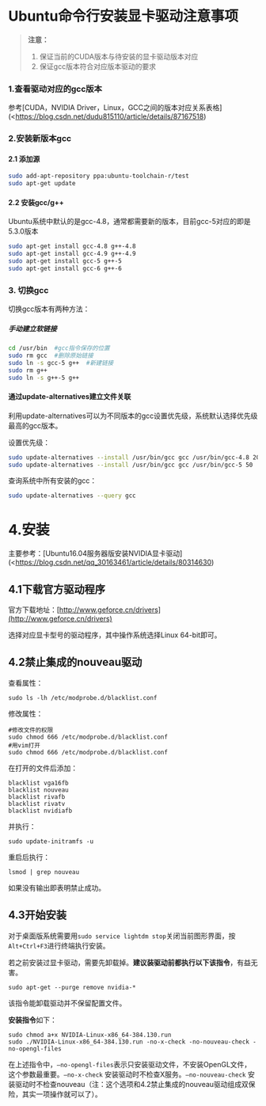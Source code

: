 # Ubuntu命令行安装显卡驱动注意事项

> **注意：**
>
> 1. 保证当前的CUDA版本与待安装的显卡驱动版本对应
> 2. 保证gcc版本符合对应版本驱动的要求

### 1.查看驱动对应的gcc版本

参考[CUDA，NVIDIA Driver，Linux，GCC之间的版本对应关系表格](<https://blog.csdn.net/dudu815110/article/details/87167518)

### 2.安装新版本gcc

#### 2.1 添加源

```bash
sudo add-apt-repository ppa:ubuntu-toolchain-r/test
sudo apt-get update
```

#### 2.2 安装gcc/g++

Ubuntu系统中默认的是gcc-4.8，通常都需要新的版本，目前gcc-5对应的即是5.3.0版本

```bash
sudo apt-get install gcc-4.8 g++-4.8
sudo apt-get install gcc-4.9 g++-4.9
sudo apt-get install gcc-5 g++-5
sudo apt-get install gcc-6 g++-6
```

###  3. 切换gcc

切换gcc版本有两种方法：

##### 手动建立软链接 

```bash
cd /usr/bin  #gcc指令保存的位置
sudo rm gcc  #删除原始链接
sudo ln -s gcc-5 g++  #新建链接
sudo rm g++
sudo ln -s g++-5 g++
```

#### 通过update-alternatives建立文件关联

利用update-alternatives可以为不同版本的gcc设置优先级，系统默认选择优先级最高的gcc版本。

设置优先级：

```bash
sudo update-alternatives --install /usr/bin/gcc gcc /usr/bin/gcc-4.8 20
sudo update-alternatives --install /usr/bin/gcc gcc /usr/bin/gcc-5 50
```

查询系统中所有安装的gcc：

```bash
sudo update-alternatives --query gcc
```

# 4.安装

主要参考：[Ubuntu16.04服务器版安装NVIDIA显卡驱动](<https://blog.csdn.net/qq_30163461/article/details/80314630)

## 4.1下载官方驱动程序

官方下载地址：[http://www.geforce.cn/drivers](http://www.geforce.cn/drivers)

选择对应显卡型号的驱动程序，其中操作系统选择Linux 64-bit即可。

## 4.2禁止集成的nouveau驱动

查看属性：

```shell
sudo ls -lh /etc/modprobe.d/blacklist.conf
```

修改属性：

```shell
#修改文件的权限
sudo chmod 666 /etc/modprobe.d/blacklist.conf
#用vim打开
sudo chmod 666 /etc/modprobe.d/blacklist.conf
```

在打开的文件后添加：

```
blacklist vga16fb
blacklist nouveau
blacklist rivafb
blacklist rivatv
blacklist nvidiafb
```

并执行：

```shell
sudo update-initramfs -u
```

重启后执行：

```shell
lsmod | grep nouveau
```

如果没有输出即表明禁止成功。

## 4.3开始安装

对于桌面版系统需要用`sudo service lightdm stop`关闭当前图形界面，按`Alt+Ctrl+F3`进行终端执行安装。

若之前安装过显卡驱动，需要先卸载掉。**建议装驱动前都执行以下该指令**，有益无害。

```shell
sudo apt-get --purge remove nvidia-*
```

该指令能卸载驱动并不保留配置文件。

**安装指令**如下：

```shell
sudo chmod a+x NVIDIA-Linux-x86_64-384.130.run
sudo ./NVIDIA-Linux-x86_64-384.130.run -no-x-check -no-nouveau-check -no-opengl-files
```

在上述指令中，`–no-opengl-files`表示只安装驱动文件，不安装OpenGL文件，这个参数最重要。`–no-x-check` 安装驱动时不检查X服务。`–no-nouveau-check` 安装驱动时不检查nouveau（注：这个选项和4.2禁止集成的nouveau驱动组成双保险，其实一项操作就可以了）。